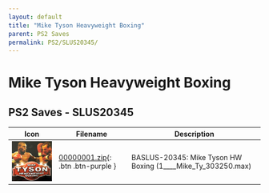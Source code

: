 ```yaml
---
layout: default
title: "Mike Tyson Heavyweight Boxing"
parent: PS2 Saves
permalink: PS2/SLUS20345/
---
```

# Mike Tyson Heavyweight Boxing

## PS2 Saves - SLUS20345

| Icon | Filename | Description |
|------|----------|-------------|
| ![Mike Tyson Heavyweight Boxing](icon0.png) | [00000001.zip](00000001.zip){: .btn .btn-purple } | BASLUS-20345:    Mike Tyson      HW  Boxing    (1____Mike_Ty_303250.max) |
